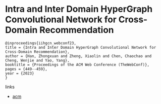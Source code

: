 # Intra and Inter Domain HyperGraph Convolutional Network for Cross-Domain Recommendation

```
@inproceedings{iihgcn_webconf23,
title = {Intra and Inter Domain HyperGraph Convolutional Network for Cross-Domain Recommendation},
author = {Han, Zhongxuan and Zheng, Xiaolin and Chen, Chaochao and Cheng, Wenjie and Yao, Yang},
booktitle = {Proceedings of the ACM Web Conference (TheWebConf)},
pages = {449--459},
year = {2023}
}
```

links
- [acm](https://dl.acm.org/doi/10.1145/3543507.3583402)

